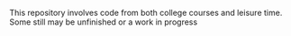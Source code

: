 This repository involves code from both college courses and leisure time. Some still may be unfinished or a work in progress
